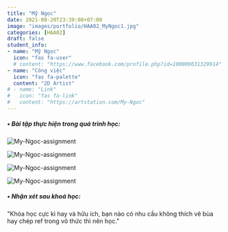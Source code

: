 ```yaml
---
title: "Mỹ Ngọc"
date: 2021-08-20T23:39:08+07:00
image: "images/portfolio/HAA02_MyNgoc1.jpg"
categories: [HAA02]
draft: false
student_info:
- name: "Mỹ Ngọc"
  icon: "fas fa-user"
  # content: "https://www.facebook.com/profile.php?id=100009631329914"
- name: "Công việc"
  icon: "fas fa-palette"
  content: "2D Artist"
# - name: "Link"
#   icon: "fas fa-link"
#   content: "https://artstation.com/My-Ngoc"
---
```



##### • Bài tập thực hiện trong quá trình học:

![My-Ngoc-assignment](/images/portfolio/HAA02_MyNgoc2.jpg)

![My-Ngoc-assignment](/images/portfolio/HAA02_MyNgoc3.jpg)

![My-Ngoc-assignment](/images/portfolio/HAA02_MyNgoc4.jpg)

![My-Ngoc-assignment](/images/portfolio/HAA02_MyNgoc5.jpg)



##### • Nhận xét sau khoá học:
"Khóa học cực kì hay và hữu ích, bạn nào có nhu cầu không thích vẽ bùa hay chép ref trong vô thức thì nên học."

